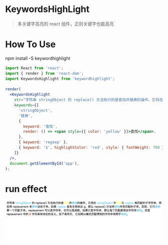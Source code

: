 # KeywordsHighLight

> 多关键字高亮的 react 组件，正则关键字也能高亮

# How To Use

npm install -S keywordhighlight

```jsx
import React from 'react';
import { render } from 'react-dom';
import KeywordsHighlight from 'keywordhighlight';

render(
  <KeywordsHighlight
    str="字符串 stringObject 的 replace() 方法执行的是查找并替换的操作。它将在 stringObject 中查找与 regexp 相匹配的子字符串，然后用 replacement 来替换这些子串。如果 regexp 具有全局标志 g，那么 replace() 方法将替换所有匹配的子串。否则，它只替换第一个匹配子串。replacement 可以是字符串，也可以是函数。如果它是字符串，那么每个匹配都将由字符串替换。但是 replacement 中的 $ 字符具有特定的含义。如下表所示，它说明从模式匹配得到的字符串将用于替换。"
    keywords={[
      'stringObject',
      '替换',
      {
        keyword: '查找',
        render: () => <span style={{ color: 'yellow' }}>查找</span>,
      },
      { keyword: 'regexp' },
      { keyword: '$', highlightColor: 'red', style: { fontWeight: 700 } },
    ]}
  />,
  document.getElementById('app'),
);

```

# run effect

![run effect](https://github.com/lth707/KeywordsHighLight/blob/master/%E8%BF%90%E8%A1%8C%E6%95%88%E6%9E%9C.png)
